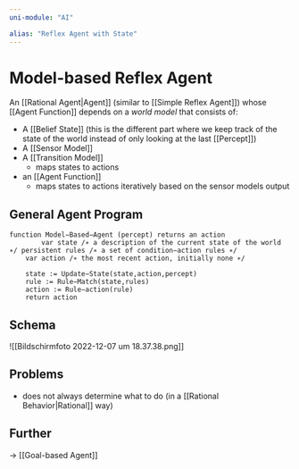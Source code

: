 ```yaml
---
uni-module: "AI"

alias: "Reflex Agent with State"
---
```


# Model-based Reflex Agent

An [[Rational Agent|Agent]] (similar to [[Simple Reflex Agent]]) whose [[Agent Function]] depends on a _world model_ that consists of:

- A [[Belief State]] (this is the different part where we keep track of the state of the world instead of only looking at the last [[Percept]])
- A [[Sensor Model]]
- A [[Transition Model]]
  - maps states to actions
- an [[Agent Function]]
  - maps states to actions iteratively based on the sensor models output

## General Agent Program

```
function Model−Based−Agent (percept) returns an action
		var state /∗ a description of the current state of the world ∗/ persistent rules /∗ a set of condition−action rules ∗/
	var action /∗ the most recent action, initially none ∗/

	state := Update−State(state,action,percept)
	rule := Rule−Match(state,rules)
	action := Rule−action(rule)
	return action
```

## Schema

![[Bildschirm­foto 2022-12-07 um 18.37.38.png]]

## Problems

- does not always determine what to do (in a [[Rational Behavior|Rational]] way)

## Further

→ [[Goal-based Agent]]
